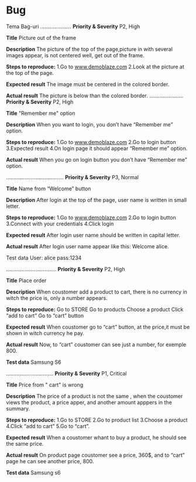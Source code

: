 # Bug
Tema Bag-uri
.....................
**Priority & Severity**
P2, High

**Title**
Picture out of the frame

**Description**
The picture of the top of the page,picture in with several images appear, is not centered well, get out of the frame.

**Steps to reproduce:**
1.Go to www.demoblaze.com
2.Look at the picture at the top of the page.

**Expected result**
The image must be centered in the colored border.

**Actual result**
The picture is below than the colored border.
.......................
**Priority & Severity**
P2, High

**Title**
"Remember me" option

**Description**
When you want to login, you don’t have “Remember me” option.

**Steps to reproduce:**
1.Go to www.demoblaze.com
2.Go to login button
3.Expected result
4.On login page it should appear “Remember me” option.

**Actual result**
When you go on login button you don’t have “Remember me” option.

.......................................
**Priority & Severity**
P3, Normal

**Title**
Name from “Welcome” button

**Description**
After login at the top of the page, user name is written in small letter.

**Steps to reproduce:**
1.Go to www.demoblaze.com
2.Go to login button
3.Connect with your credentials
4.Click login

**Expected result**
After login user name should be written in capital letter.

**Actual result**
After login user name appear like this: Welcome alice.

Test data 
User: alice   pass:1234

..................................
**Priority & Severity**
P2, High

**Title**
Place order

**Description**
When coustomer add a product to cart, there is no currency in witch the price is, only a number appears.

**Steps to reproduce:**
Go to STORE 
Go to products
Choose a product
Click “add to cart”
Go to “cart” button

**Expected result**
When coustomer go to “cart” button, at the price,it must be shown in witch currency he pay.

**Actual result**
Now, to “cart” coustomer can see just a number, for exemple 800.

**Test data**
Samsung S6

................................
**Priority & Severity**
P1, Critical

**Title**
Price from " cart" is wrong

**Description**
The price of a product is not the same , when the coustomer views the product, a price apper, and another amount apppers in the summary.

**Steps to reproduce:**
1.Go to STORE 
2.Go to product list 
3.Choose a product
4.Click “add to cart”
5.Go to “cart”.

**Expected result**
When a coustomer whant to buy a product, he should see the same price.

**Actual result**
On product page coustomer see a price, 360$, and to “cart” page he can see another price, 800.


**Test data**
Samsung s6


